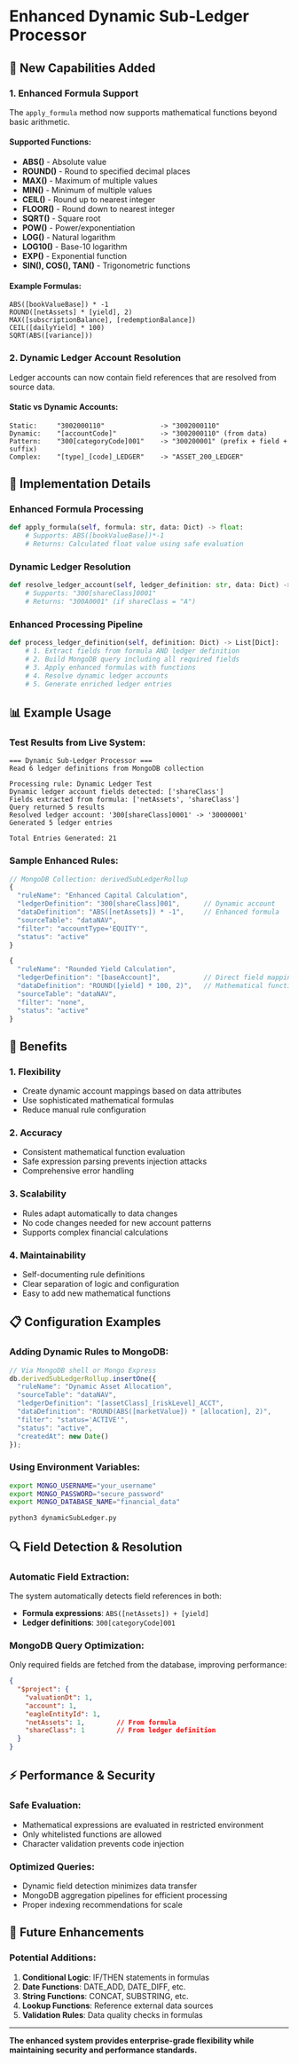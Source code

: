# Enhanced Dynamic Sub-Ledger Processor

## 🎯 **New Capabilities Added**

### 1. Enhanced Formula Support
The `apply_formula` method now supports mathematical functions beyond basic arithmetic.

#### Supported Functions:
- **ABS()** - Absolute value
- **ROUND()** - Round to specified decimal places
- **MAX()** - Maximum of multiple values
- **MIN()** - Minimum of multiple values
- **CEIL()** - Round up to nearest integer
- **FLOOR()** - Round down to nearest integer
- **SQRT()** - Square root
- **POW()** - Power/exponentiation
- **LOG()** - Natural logarithm
- **LOG10()** - Base-10 logarithm
- **EXP()** - Exponential function
- **SIN(), COS(), TAN()** - Trigonometric functions

#### Example Formulas:
```
ABS([bookValueBase]) * -1
ROUND([netAssets] * [yield], 2)
MAX([subscriptionBalance], [redemptionBalance])
CEIL([dailyYield] * 100)
SQRT(ABS([variance]))
```

### 2. Dynamic Ledger Account Resolution
Ledger accounts can now contain field references that are resolved from source data.

#### Static vs Dynamic Accounts:
```
Static:     "3002000110"              -> "3002000110"
Dynamic:    "[accountCode]"           -> "3002000110" (from data)
Pattern:    "300[categoryCode]001"    -> "300200001" (prefix + field + suffix)
Complex:    "[type]_[code]_LEDGER"    -> "ASSET_200_LEDGER"
```

## 🔧 **Implementation Details**

### Enhanced Formula Processing
```python
def apply_formula(self, formula: str, data: Dict) -> float:
    # Supports: ABS([bookValueBase])*-1
    # Returns: Calculated float value using safe evaluation
```

### Dynamic Ledger Resolution
```python
def resolve_ledger_account(self, ledger_definition: str, data: Dict) -> str:
    # Supports: "300[shareClass]0001" 
    # Returns: "300A0001" (if shareClass = "A")
```

### Enhanced Processing Pipeline
```python
def process_ledger_definition(self, definition: Dict) -> List[Dict]:
    # 1. Extract fields from formula AND ledger definition
    # 2. Build MongoDB query including all required fields
    # 3. Apply enhanced formulas with functions
    # 4. Resolve dynamic ledger accounts
    # 5. Generate enriched ledger entries
```

## 📊 **Example Usage**

### Test Results from Live System:
```
=== Dynamic Sub-Ledger Processor ===
Read 6 ledger definitions from MongoDB collection

Processing rule: Dynamic Ledger Test
Dynamic ledger account fields detected: ['shareClass']
Fields extracted from formula: ['netAssets', 'shareClass']
Query returned 5 results
Resolved ledger account: '300[shareClass]0001' -> '30000001'
Generated 5 ledger entries

Total Entries Generated: 21
```

### Sample Enhanced Rules:
```javascript
// MongoDB Collection: derivedSubLedgerRollup
{
  "ruleName": "Enhanced Capital Calculation",
  "ledgerDefinition": "300[shareClass]001",      // Dynamic account
  "dataDefinition": "ABS([netAssets]) * -1",     // Enhanced formula
  "sourceTable": "dataNAV",
  "filter": "accountType='EQUITY'",
  "status": "active"
}

{
  "ruleName": "Rounded Yield Calculation", 
  "ledgerDefinition": "[baseAccount]",           // Direct field mapping
  "dataDefinition": "ROUND([yield] * 100, 2)",   // Mathematical function
  "sourceTable": "dataNAV",
  "filter": "none",
  "status": "active"
}
```

## 🚀 **Benefits**

### 1. **Flexibility**
- Create dynamic account mappings based on data attributes
- Use sophisticated mathematical formulas
- Reduce manual rule configuration

### 2. **Accuracy** 
- Consistent mathematical function evaluation
- Safe expression parsing prevents injection attacks
- Comprehensive error handling

### 3. **Scalability**
- Rules adapt automatically to data changes
- No code changes needed for new account patterns
- Supports complex financial calculations

### 4. **Maintainability**
- Self-documenting rule definitions
- Clear separation of logic and configuration
- Easy to add new mathematical functions

## 📋 **Configuration Examples**

### Adding Dynamic Rules to MongoDB:
```javascript
// Via MongoDB shell or Mongo Express
db.derivedSubLedgerRollup.insertOne({
  "ruleName": "Dynamic Asset Allocation",
  "sourceTable": "dataNAV",
  "ledgerDefinition": "[assetClass]_[riskLevel]_ACCT",
  "dataDefinition": "ROUND(ABS([marketValue]) * [allocation], 2)",
  "filter": "status='ACTIVE'",
  "status": "active",
  "createdAt": new Date()
});
```

### Using Environment Variables:
```bash
export MONGO_USERNAME="your_username"
export MONGO_PASSWORD="secure_password"
export MONGO_DATABASE_NAME="financial_data"

python3 dynamicSubLedger.py
```

## 🔍 **Field Detection & Resolution**

### Automatic Field Extraction:
The system automatically detects field references in both:
- **Formula expressions**: `ABS([netAssets]) + [yield]`
- **Ledger definitions**: `300[categoryCode]001`

### MongoDB Query Optimization:
Only required fields are fetched from the database, improving performance:
```json
{
  "$project": {
    "valuationDt": 1,
    "account": 1, 
    "eagleEntityId": 1,
    "netAssets": 1,        // From formula
    "shareClass": 1        // From ledger definition
  }
}
```

## ⚡ **Performance & Security**

### Safe Evaluation:
- Mathematical expressions are evaluated in restricted environment
- Only whitelisted functions are allowed
- Character validation prevents code injection

### Optimized Queries:
- Dynamic field detection minimizes data transfer
- MongoDB aggregation pipelines for efficient processing
- Proper indexing recommendations for scale

## 🎯 **Future Enhancements**

### Potential Additions:
1. **Conditional Logic**: IF/THEN statements in formulas
2. **Date Functions**: DATE_ADD, DATE_DIFF, etc.
3. **String Functions**: CONCAT, SUBSTRING, etc.
4. **Lookup Functions**: Reference external data sources
5. **Validation Rules**: Data quality checks in formulas

---

**The enhanced system provides enterprise-grade flexibility while maintaining security and performance standards.**
